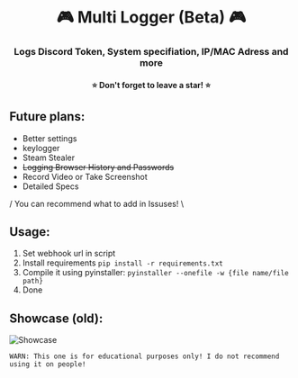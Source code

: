 <h1 align="center">🎮 Multi Logger (Beta) 🎮</h1>
<h3 align="center">Logs Discord Token, System specifiation, IP/MAC Adress and more</h3>
<h4 align="center">⭐ Don't forget to leave a star! ⭐</h4>

## Future plans:
- Better settings
- keylogger
- Steam Stealer
- ~~Logging Browser History and Passwords~~
- Record Video or Take Screenshot
- Detailed Specs

/ You can recommend what to add in Issuses! \


## Usage:
1. Set webhook url in script
2. Install requirements `pip install -r requirements.txt`
3. Compile it using pyinstaller: `pyinstaller --onefile -w {file name/file path}`
4. Done

## Showcase (old):
![Showcase](https://like-blaze-said.i-really-dont-want-to.live/5etZpo_r5.png)

`WARN: This one is for educational purposes only! I do not recommend using it on people!`
